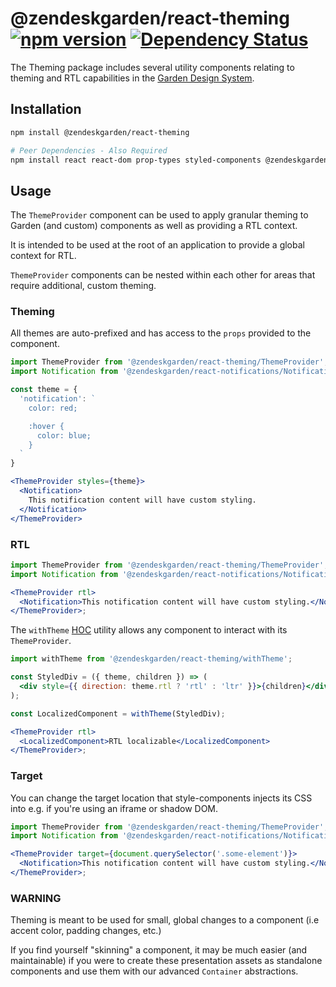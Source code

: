 # @zendeskgarden/react-theming [![npm version](https://img.shields.io/npm/v/@zendeskgarden/react-theming.svg?style=flat-square)](https://www.npmjs.com/package/@zendeskgarden/react-theming) [![Dependency Status](https://img.shields.io/david/zendeskgarden/react-components.svg?path=packages/theming&style=flat-square)](https://david-dm.org/zendeskgarden/react-components?path=packages/theming) <!-- markdownlint-disable -->

<!-- markdownlint-enable -->

The Theming package includes several utility components relating to theming
and RTL capabilities in the [Garden Design System](https://zendeskgarden.github.io/).

## Installation

```sh
npm install @zendeskgarden/react-theming

# Peer Dependencies - Also Required
npm install react react-dom prop-types styled-components @zendeskgarden/react-theming
```

## Usage

The `ThemeProvider` component can be used to apply granular theming to
Garden (and custom) components as well as providing a RTL context.

It is intended to be used at the root of an application to provide a global
context for RTL.

`ThemeProvider` components can be nested within each other for areas that require
additional, custom theming.

### Theming

All themes are auto-prefixed and has access to the `props` provided to the component.

```jsx static
import ThemeProvider from '@zendeskgarden/react-theming/ThemeProvider';
import Notification from '@zendeskgarden/react-notifications/Notification';

const theme = {
  'notification': `
    color: red;

    :hover {
      color: blue;
    }
  `
}

<ThemeProvider styles={theme}>
  <Notification>
    This notification content will have custom styling.
  </Notification>
</ThemeProvider>
```

### RTL

```jsx static
import ThemeProvider from '@zendeskgarden/react-theming/ThemeProvider';
import Notification from '@zendeskgarden/react-notifications/Notification';

<ThemeProvider rtl>
  <Notification>This notification content will have custom styling.</Notification>
</ThemeProvider>;
```

The `withTheme` [HOC](https://reactjs.org/docs/higher-order-components.html) utility
allows any component to interact with its `ThemeProvider`.

```jsx static
import withTheme from '@zendeskgarden/react-theming/withTheme';

const StyledDiv = ({ theme, children }) => (
  <div style={{ direction: theme.rtl ? 'rtl' : 'ltr' }}>{children}</div>
);

const LocalizedComponent = withTheme(StyledDiv);

<ThemeProvider rtl>
  <LocalizedComponent>RTL localizable</LocalizedComponent>
</ThemeProvider>;
```

### Target

You can change the target location that style-components injects its CSS into e.g.
if you're using an iframe or shadow DOM.

```jsx static
import ThemeProvider from '@zendeskgarden/react-theming/ThemeProvider';
import Notification from '@zendeskgarden/react-notifications/Notification';

<ThemeProvider target={document.querySelector('.some-element')}>
  <Notification>This notification content will have custom styling.</Notification>
</ThemeProvider>;
```

### WARNING

Theming is meant to be used for small, global changes to a component
(i.e accent color, padding changes, etc.)

If you find yourself "skinning" a component, it may be much easier (and maintainable)
if you were to create these presentation assets as standalone components and use
them with our advanced `Container` abstractions.
